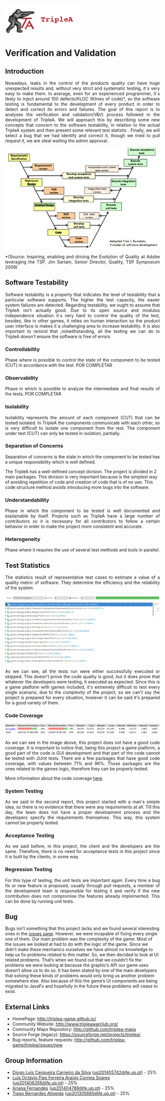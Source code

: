 ![TripleAICon](resources/icon_menu.png)

# Verification and Validation

## Introduction

<p align="justify"> Nowadays, leaks in the control of the products quality can have huge unexpected results and, without very strict and systematic testing, it´s very easy to make them.
In average, even for an experienced programmer, it´s likely to inject around 100 defects/KLOC (Klines of code)*,  so the software testing is fundamental to the development of every product in order to detect and correct its errors and failures. 
The goal of this report is to analyses the verification and validation(V&V) process followed in the development of TripleA.
 We will approach this by describing some new concepts that concern to the software testability, in relation to the actual TripleA system and then present some relevant test statistic . 
Finally, we will select a bug that we had identify and correct it, though we tried to pull request it, we are steal waiting the admin approval.
</p>

![EsquemaV.V](resources/V&V.png)

<p align="justify">*(Source: Inspiring, enabling and driving the Evolution of Quality at Adobe leveraging
the TSP, Jim Sartain, Senior Director, Quality, TSP Symposium 2009)
</p> 

## Software Testability 
<p align="justify">Software testability is a property that indicates the level of testability that a particular software supports. The higher the test capacity, the easier system failures are detected.
Regarding testability, we ought to assume that TripleA isn’t actually good. Due to its open source and modulus independence situation it´s very hard to control the quality of the test, besides, like in other games, it relies on human interaction so the product user interface is makes it a challenging area to increase testability. 
It is also important to remind that ,notwithstanding, all the testing we can do to TripleA doesn’t ensure the software is free of errors.
</p>

### Controllability
<p align="justify">Phase where is possible to control the state of the component to be tested (CUT) in accordance with the test.
POR COMPLETAR
</p>

### Observability
<p align="justify">Phase in which is possible to analyze the intermediate and final results of the tests.
POR COMPLETAR
</p>


### Isolability

<p align="justify">Isolability represents the amount of each component (CUT) that can be tested isolated. 
In TripleA the components communicate with each other, so is  very difficult to isolate one component from the rest. The component under test (CUT) can only be tested in isolation, partially.
</p>


### Separation of Concerns

<p align="justify"> Separation of concerns is the state in which the component to be tested has a unique responsibility which is well defined.

The TripleA has a well-defined concept division. The project is divided in 2 main packages. This division is very important because is the simplest way of avoiding repetition of code and creation of code that is of no use. This code structure method avoids introducing more bugs into the software.
</p>

### Understandability

<p align="justify"> Phase in which the component to be tested is well documented and explainable by itself.
Projects such as TripleA have a large number of contributors so it is necessary for all contributors to follow a certain behavior in order to make the project more consistent and accurate.
</p>

### Heterogeneity
<p align="justify"> Phase where it requires the use of several test methods and tools in parallel.
</p>

## Test Statistics

<p align="justify"> The statistics result of representative test cases to estimate a value of a quality metric of software.
They determine the efficiency and the reliability of the system.</p>

![Tests Run](resources/TestsRun.png)

<p align="justify"> As we can see, all the tests run were either successfully executed or skipped. This doesn't prove the 
code quality is good, but it does prove that whatever the developers were testing, it executed as expected. Since this is 
a game platform with games included, it's extremely difficult to test every single scenario, due to the complexity of the 
project, so we can't say the project is prepared for every situation, however it can be said it's prepared for a good variety 
of them.</p>

### Code Coverage

![Code Coverage](resources/CodeCoverage.png)

<p align="justify"> As we can see in the image above, this project does not have a good code coverage. It is important to 
notice that, being this project a game platform, a good part of the code is GUI development and that part of the code 
cannot be tested with JUnit tests. There are a few packages that have good code coverage, with values between 71% and 96%. 
Those packages are the ones related to the games logic, therefore they can be properly tested.</p>

More information about the code coverage [here](https://htmlpreview.github.io/?https://raw.githubusercontent.com/arianafernandes/triplea/master/index.html).

### System Testing

<p align="justify"> As we said in the second report, this project started with a man's simple idea, so there is no evidence 
that there were any requirements at all. Till this day, the team does not have a proper development process and the developers 
specify the requirements themselves. This way, this system cannot be properly tested. </p> 

### Acceptance Testing

<p align="justify"> As we said before, in this project, the client and the developers are the same. Therefore, there is 
no need for acceptance tests in this project since it is built by the clients, in some way. </p>

### Regression Testing

<p align="justify"> For this type of testing, the unit tests are important again. Every time a bug fix or new feature is proposed, usually 
through pull requests, a member of the development team is responsible for testing it and verify if the new contribution 
does not compromise the features already implemented. This can be done by running unit tests. </p>

## Bug

Bugs isn’t something that this project lacks and we found several interesting ones in the [issues page](http://github.com/triplea-game/triplea/issues/).
However, we were incapable of fixing every single one of them. Our main problem was the complexity of the game. Most of the issues we looked at had to do with the logic of the game.
Since we didn’t make these mechanics ourselves we have almost no knowledge to help us fix problems related to this matter. So, we then decided to look at UI related problems.
That’s when we found out that we couldn’t fix the problems we were looking at because the graphic’s API our game uses doesn’t allow us to do so. It has been stated by one of the main
developers that solving these kinds of problems would only bring us another problem somewhere else. Also because of this the game’s UI components are being migrated to JavaFx and hopefully
in the future these problems will cease to exist.

## External Links
* HomePage: http://triplea-game.github.io/
* Community Website: http://www.tripleawarclub.org/
* Community Maps Repository: http://github.com/triplea-maps
* Source Forge (legacy): https://sourceforge.net/projects/triplea/
* Bug reports, feature requests: http://github.com/triplea-game/triplea/issues/new

## Group Information

* [Diogo Luís Cerqueira Carneiro da Silva](https://github.com/pingudiogo) (up201405742@fe.up.pt) - 25%<br>
* [Luís Octávio Pais Ferreira Araújo Correia Soares](https://github.com/LuiSoares) (up201406356@fe.up.pt) - 25%<br>
* [Ariana Fernandes](https://github.com/arianafernandes) (up201404789@fe.up.pt) - 25%<br>
* [Tiago Bernardes Almeida](https://github.com/tiagobalm) (up201305665@fe.up.pt) - 25%<br>

